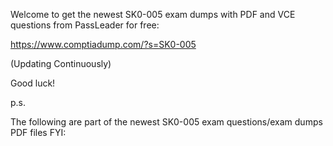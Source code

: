 Welcome to get the newest SK0-005 exam dumps with PDF and VCE questions from PassLeader for free:

https://www.comptiadump.com/?s=SK0-005

(Updating Continuously)

Good luck!

p.s.

The following are part of the newest SK0-005 exam questions/exam dumps PDF files FYI:

